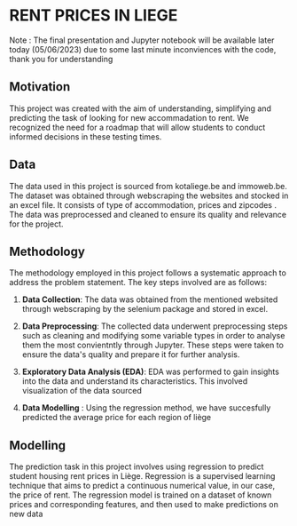 # RENT PRICES IN LIEGE
Note : The final presentation and Jupyter notebook will be available later today (05/06/2023) due to some last minute inconviences with the code, thank you for understanding

## Motivation

This project was created with the aim of understanding, simplifying and predicting the task of looking for new accommadation to rent. We recognized the need for a roadmap that will allow students to conduct informed decisions in these testing times. 

## Data

The data used in this project is sourced from kotaliege.be and immoweb.be. The dataset was obtained through webscraping the websites and stocked in an excel file. It consists of type of accommodation, prices and zipcodes . The data was preprocessed and cleaned to ensure its quality and relevance for the project.

## Methodology

The methodology employed in this project follows a systematic approach to address the problem statement. The key steps involved are as follows:

1. **Data Collection**: The data was obtained from the mentioned websited through webscraping by the selenium package and stored in excel.

2. **Data Preprocessing**: The collected data underwent preprocessing steps such as cleaning and modifying some variable types in order to analyse them the most convientntly through Jupyter. These steps were taken to ensure the data's quality and prepare it for further analysis.

3. **Exploratory Data Analysis (EDA)**: EDA was performed to gain insights into the data and understand its characteristics. This involved visualization of the data sourced

4. **Data Modelling** : Using the regression method, we have succesfully predicted the average price for each region of liège

## Modelling

The prediction task in this project involves using regression to predict student housing rent prices in Liège. Regression is a supervised learning technique that aims to predict a continuous numerical value, in our case, the price of rent. The regression model is trained on a dataset of known prices and corresponding features, and then used to make predictions on new data

